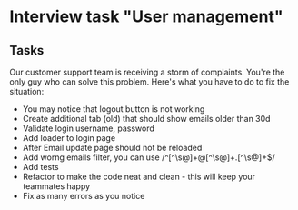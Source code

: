 # Interview task "User management"

## Tasks

 Our customer support team is receiving a storm of complaints. You're the only guy who can solve this problem. Here's what you have to do to fix the situation:

* You may notice that logout button is not working
* Create additional tab (old) that should show emails older than 30d
* Validate login username, password
* Add loader to login page
* After Email update page should not be reloaded
* Add worng emails filter, you can use /^[^\s@]+@[^\s@]+\.[^\s@]+$/
* Add tests
* Refactor to make the code neat and clean - this will keep your teammates happy
* Fix as many errors as you notice

